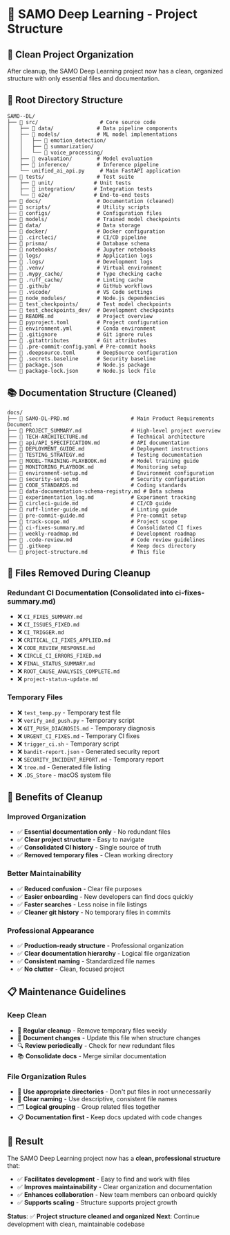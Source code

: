 # 📁 SAMO Deep Learning - Project Structure

## 🎯 **Clean Project Organization**

After cleanup, the SAMO Deep Learning project now has a clean, organized structure with only essential files and documentation.

## 📂 **Root Directory Structure**

```
SAMO--DL/
├── 📁 src/                    # Core source code
│   ├── 📁 data/              # Data pipeline components
│   ├── 📁 models/            # ML model implementations
│   │   ├── 📁 emotion_detection/
│   │   ├── 📁 summarization/
│   │   └── 📁 voice_processing/
│   ├── 📁 evaluation/        # Model evaluation
│   ├── 📁 inference/         # Inference pipeline
│   └── unified_ai_api.py     # Main FastAPI application
├── 📁 tests/                 # Test suite
│   ├── 📁 unit/             # Unit tests
│   ├── 📁 integration/      # Integration tests
│   └── 📁 e2e/              # End-to-end tests
├── 📁 docs/                  # Documentation (cleaned)
├── 📁 scripts/               # Utility scripts
├── 📁 configs/               # Configuration files
├── 📁 models/                # Trained model checkpoints
├── 📁 data/                  # Data storage
├── 📁 docker/                # Docker configuration
├── 📁 .circleci/             # CI/CD pipeline
├── 📁 prisma/                # Database schema
├── 📁 notebooks/             # Jupyter notebooks
├── 📁 logs/                  # Application logs
├── 📁 .logs/                 # Development logs
├── 📁 .venv/                 # Virtual environment
├── 📁 .mypy_cache/           # Type checking cache
├── 📁 .ruff_cache/           # Linting cache
├── 📁 .github/               # GitHub workflows
├── 📁 .vscode/               # VS Code settings
├── 📁 node_modules/          # Node.js dependencies
├── 📁 test_checkpoints/      # Test model checkpoints
├── 📁 test_checkpoints_dev/  # Development checkpoints
├── 📄 README.md              # Project overview
├── 📄 pyproject.toml         # Project configuration
├── 📄 environment.yml        # Conda environment
├── 📄 .gitignore             # Git ignore rules
├── 📄 .gitattributes         # Git attributes
├── 📄 .pre-commit-config.yaml # Pre-commit hooks
├── 📄 .deepsource.toml       # DeepSource configuration
├── 📄 .secrets.baseline      # Security baseline
├── 📄 package.json           # Node.js package
└── 📄 package-lock.json      # Node.js lock file
```

## 📚 **Documentation Structure (Cleaned)**

```
docs/
├── 📄 SAMO-DL-PRD.md                    # Main Product Requirements Document
├── 📄 PROJECT_SUMMARY.md                # High-level project overview
├── 📄 TECH-ARCHITECTURE.md              # Technical architecture
├── 📄 api/API_SPECIFICATION.md          # API documentation
├── 📄 DEPLOYMENT_GUIDE.md               # Deployment instructions
├── 📄 TESTING_STRATEGY.md               # Testing documentation
├── 📄 MODEL-TRAINING-PLAYBOOK.md        # Model training guide
├── 📄 MONITORING_PLAYBOOK.md            # Monitoring setup
├── 📄 environment-setup.md              # Environment configuration
├── 📄 security-setup.md                 # Security configuration
├── 📄 CODE_STANDARDS.md                 # Coding standards
├── 📄 data-documentation-schema-registry.md # Data schema
├── 📄 experimentation_log.md            # Experiment tracking
├── 📄 circleci-guide.md                 # CI/CD guide
├── 📄 ruff-linter-guide.md              # Linting guide
├── 📄 pre-commit-guide.md               # Pre-commit setup
├── 📄 track-scope.md                    # Project scope
├── 📄 ci-fixes-summary.md               # Consolidated CI fixes
├── 📄 weekly-roadmap.md                 # Development roadmap
├── 📄 .code-review.md                   # Code review guidelines
├── 📄 .gitkeep                          # Keep docs directory
└── 📄 project-structure.md              # This file
```

## 🧹 **Files Removed During Cleanup**

### **Redundant CI Documentation (Consolidated into ci-fixes-summary.md)**
- ❌ `CI_FIXES_SUMMARY.md`
- ❌ `CI_ISSUES_FIXED.md`
- ❌ `CI_TRIGGER.md`
- ❌ `CRITICAL_CI_FIXES_APPLIED.md`
- ❌ `CODE_REVIEW_RESPONSE.md`
- ❌ `CIRCLE_CI_ERRORS_FIXED.md`
- ❌ `FINAL_STATUS_SUMMARY.md`
- ❌ `ROOT_CAUSE_ANALYSIS_COMPLETE.md`
- ❌ `project-status-update.md`

### **Temporary Files**
- ❌ `test_temp.py` - Temporary test file
- ❌ `verify_and_push.py` - Temporary script
- ❌ `GIT_PUSH_DIAGNOSIS.md` - Temporary diagnosis
- ❌ `URGENT_CI_FIXES.md` - Temporary CI fixes
- ❌ `trigger_ci.sh` - Temporary script
- ❌ `bandit-report.json` - Generated security report
- ❌ `SECURITY_INCIDENT_REPORT.md` - Temporary report
- ❌ `tree.md` - Generated file listing
- ❌ `.DS_Store` - macOS system file

## 🎯 **Benefits of Cleanup**

### **Improved Organization**
- ✅ **Essential documentation only** - No redundant files
- ✅ **Clear project structure** - Easy to navigate
- ✅ **Consolidated CI history** - Single source of truth
- ✅ **Removed temporary files** - Clean working directory

### **Better Maintainability**
- ✅ **Reduced confusion** - Clear file purposes
- ✅ **Easier onboarding** - New developers can find docs quickly
- ✅ **Faster searches** - Less noise in file listings
- ✅ **Cleaner git history** - No temporary files in commits

### **Professional Appearance**
- ✅ **Production-ready structure** - Professional organization
- ✅ **Clear documentation hierarchy** - Logical file organization
- ✅ **Consistent naming** - Standardized file names
- ✅ **No clutter** - Clean, focused project

## 📋 **Maintenance Guidelines**

### **Keep Clean**
- 🧹 **Regular cleanup** - Remove temporary files weekly
- 📝 **Document changes** - Update this file when structure changes
- 🔍 **Review periodically** - Check for new redundant files
- 📚 **Consolidate docs** - Merge similar documentation

### **File Organization Rules**
- 📁 **Use appropriate directories** - Don't put files in root unnecessarily
- 📄 **Clear naming** - Use descriptive, consistent file names
- 🗂️ **Logical grouping** - Group related files together
- 📋 **Documentation first** - Keep docs updated with code changes

## 🎉 **Result**

The SAMO Deep Learning project now has a **clean, professional structure** that:
- ✅ **Facilitates development** - Easy to find and work with files
- ✅ **Improves maintainability** - Clear organization and documentation
- ✅ **Enhances collaboration** - New team members can onboard quickly
- ✅ **Supports scaling** - Structure supports project growth

**Status**: ✅ **Project structure cleaned and organized**
**Next**: Continue development with clean, maintainable codebase
